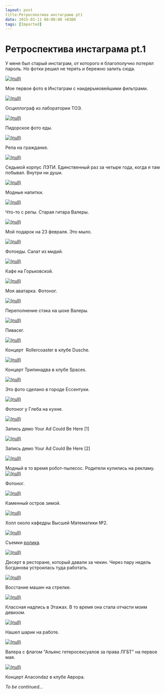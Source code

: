 ```yaml
---
layout: post
title:Ретроспектива инстаграма pt1
date: 2015-03-11 00:00:00 +0300
tags: [Imported]
---
```

# Ретроспектива инстаграма pt.1

У меня был старый инстаграм, от которого я благополучно потерял пароль. Но фотки решил не терять и бережно залить сюда.

[![(null)](https://vlaim.s3.amazonaws.com/uploads/2015/03/IMG_0060.jpg)](https://vlaim.s3.amazonaws.com/uploads/2015/03/IMG_0060.jpg)

Мое первое фото в Инстаграм с наидерьмовейшими фильтрами.

[![(null)](https://vlaim.s3.amazonaws.com/uploads/2015/03/IMG_0062.jpg)](https://vlaim.s3.amazonaws.com/uploads/2015/03/IMG_0062.jpg)

Осциллограф из лаборатории ТОЭ.

[![(null)](https://vlaim.s3.amazonaws.com/uploads/2015/03/IMG_0067.jpg)](https://vlaim.s3.amazonaws.com/uploads/2015/03/IMG_0067.jpg)

Пидорское фото еды.

[![(null)](https://vlaim.s3.amazonaws.com/uploads/2015/03/IMG_0080.jpg)](https://vlaim.s3.amazonaws.com/uploads/2015/03/IMG_0080.jpg)

Репа на гражданке.

[![(null)](https://vlaim.s3.amazonaws.com/uploads/2015/03/IMG_0086.jpg)](https://vlaim.s3.amazonaws.com/uploads/2015/03/IMG_0086.jpg)

Седьмой корпус ЛЭТИ. Единственный раз за четыре года, когда я там побывал. Внутри ни души.

[![(null)](https://vlaim.s3.amazonaws.com/uploads/2015/03/IMG_0091.jpg)](https://vlaim.s3.amazonaws.com/uploads/2015/03/IMG_0091.jpg)

Модные напитки.

[![(null)](https://vlaim.s3.amazonaws.com/uploads/2015/03/IMG_0132.jpg)](https://vlaim.s3.amazonaws.com/uploads/2015/03/IMG_0132.jpg)

Что-то с репы. Старая гитара Валеры.

[![(null)](https://vlaim.s3.amazonaws.com/uploads/2015/03/IMG_0143.jpg)](https://vlaim.s3.amazonaws.com/uploads/2015/03/IMG_0143.jpg)

Мой подарок на 23 февраля. Это мыло.

[![(null)](https://vlaim.s3.amazonaws.com/uploads/2015/03/IMG_0146.jpg)](https://vlaim.s3.amazonaws.com/uploads/2015/03/IMG_0146.jpg)

Фотоеды. Салат из мидий.

[![(null)](https://vlaim.s3.amazonaws.com/uploads/2015/03/IMG_0168.jpg)](https://vlaim.s3.amazonaws.com/uploads/2015/03/IMG_0168.jpg)

Кафе на Горьковской.

[![(null)](https://vlaim.s3.amazonaws.com/uploads/2015/03/IMG_0170.jpg)](https://vlaim.s3.amazonaws.com/uploads/2015/03/IMG_0170.jpg)

Моя аватарка. Фотоног.

[![(null)](https://vlaim.s3.amazonaws.com/uploads/2015/03/IMG_0208.jpg)](https://vlaim.s3.amazonaws.com/uploads/2015/03/IMG_0208.jpg)

Переполнение стэка на шохе Валеры.

[![(null)](https://vlaim.s3.amazonaws.com/uploads/2015/03/IMG_0223.jpg)](https://vlaim.s3.amazonaws.com/uploads/2015/03/IMG_0223.jpg)

Пивасег.

[![(null)](https://vlaim.s3.amazonaws.com/uploads/2015/03/IMG_0256.jpg)](https://vlaim.s3.amazonaws.com/uploads/2015/03/IMG_0256.jpg)

Концерт  Rollercoaster в клубе Dusche.

[![(null)](https://vlaim.s3.amazonaws.com/uploads/2015/03/IMG_0270.jpg)](https://vlaim.s3.amazonaws.com/uploads/2015/03/IMG_0270.jpg)

Концерт Трипинадва в клубе Spaces.

[![(null)](https://vlaim.s3.amazonaws.com/uploads/2015/03/IMG_0272.jpg)](https://vlaim.s3.amazonaws.com/uploads/2015/03/IMG_0272.jpg)

Это фото сделано в городе Ессентуки.

[![(null)](https://vlaim.s3.amazonaws.com/uploads/2015/03/IMG_0276.jpg)](https://vlaim.s3.amazonaws.com/uploads/2015/03/IMG_0276.jpg)

Фотоног у Глеба на кухне.

[![(null)](https://vlaim.s3.amazonaws.com/uploads/2015/03/IMG_0280.jpg)](https://vlaim.s3.amazonaws.com/uploads/2015/03/IMG_0280.jpg)

Запись демо Your Ad Could Be Here [1]

[![(null)](https://vlaim.s3.amazonaws.com/uploads/2015/03/IMG_0289.jpg)](https://vlaim.s3.amazonaws.com/uploads/2015/03/IMG_0289.jpg)

Запись демо Your Ad Could Be Here [2]

[![(null)](https://vlaim.s3.amazonaws.com/uploads/2015/03/IMG_0365.jpg)](https://vlaim.s3.amazonaws.com/uploads/2015/03/IMG_0365.jpg)

Модный в то время робот-пылесос. Родители купились на рекламу.[![(null)](https://vlaim.s3.amazonaws.com/uploads/2015/03/IMG_0369.jpg)](https://vlaim.s3.amazonaws.com/uploads/2015/03/IMG_0369.jpg)

Фотоног. 

[![(null)](https://vlaim.s3.amazonaws.com/uploads/2015/03/IMG_0396.jpg)](https://vlaim.s3.amazonaws.com/uploads/2015/03/IMG_0396.jpg)

Каменный остров зимой.

[![(null)](https://vlaim.s3.amazonaws.com/uploads/2015/03/IMG_0400.jpg)](https://vlaim.s3.amazonaws.com/uploads/2015/03/IMG_0400.jpg)

Холл около кафедры Высшей Математики №2.

[![(null)](https://vlaim.s3.amazonaws.com/uploads/2015/03/IMG_0442.jpg)](https://vlaim.s3.amazonaws.com/uploads/2015/03/IMG_0442.jpg)

Съемки [ролика](http://www.youtube.com/watch?v=vdxi3A-4Sr4).

[![(null)](https://vlaim.s3.amazonaws.com/uploads/2015/03/IMG_0469.jpg)](https://vlaim.s3.amazonaws.com/uploads/2015/03/IMG_0469.jpg)

Десерт в ресторане, который давали за чекин. Через пару недель Богданова устроилась туда работать.

[![(null)](https://vlaim.s3.amazonaws.com/uploads/2015/03/IMG_0423.jpg)](https://vlaim.s3.amazonaws.com/uploads/2015/03/IMG_0423.jpg)

Восстание машин на стрелке.

[![(null)](https://vlaim.s3.amazonaws.com/uploads/2015/03/IMG_0541.jpg)](https://vlaim.s3.amazonaws.com/uploads/2015/03/IMG_0541.jpg)

Классная надпись в Этажах. В то время она стала отчасти моим девизом.

[![(null)](https://vlaim.s3.amazonaws.com/uploads/2015/03/IMG_0551.jpg)](https://vlaim.s3.amazonaws.com/uploads/2015/03/IMG_0551.jpg)

Нашел шарик на работе.

[![(null)](https://vlaim.s3.amazonaws.com/uploads/2015/03/IMG_0586.jpg)](https://vlaim.s3.amazonaws.com/uploads/2015/03/IMG_0586.jpg)

Валера с флагом "Альянс гетеросексуалов за права ЛГБТ" на первое мая.

[![(null)](https://vlaim.s3.amazonaws.com/uploads/2015/03/IMG_0808.jpg)](https://vlaim.s3.amazonaws.com/uploads/2015/03/IMG_0808.jpg)

Концерт Anacondaz в клубе Аврора.

_To be continued..._